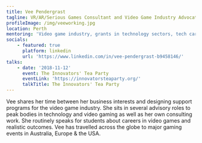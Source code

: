 ```yaml
---
title: Vee Pendergrast
tagline: VR/AR/Serious Games Consultant and Video Game Industry Advocate
profileImage: /img/veeworking.jpg
location: Perth
mentoring: 'Video game industry, grants in technology sectors, tech careers'
socials:
    - featured: true
      platform: linkedin
      url: 'https://www.linkedin.com/in/vee-pendergrast-b9458146/'
talks:
    - date: '2018-11-12'
      event: The Innovators' Tea Party
      eventLink: 'https://innovatorsteaparty.org/'
      talkTitle: The Innovators' Tea Party
---
```


Vee shares her time between her business interests and designing support programs for the video game industry. She sits in several advisory roles to peak bodies in technology and video gaming as well as her own consulting work. She routinely speaks for students about careers in video games and realistic outcomes. Vee has travelled across the globe to major gaming events in Australia, Europe & the USA.
